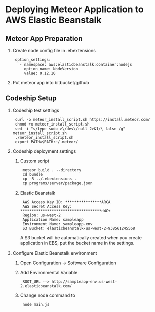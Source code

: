 # Deploying Meteor Application to AWS Elastic Beanstalk

## Meteor App Preparation
1. Create node.config file in .ebextensions

        option_settings:
          - namespace: aws:elasticbeanstalk:container:nodejs
            option_name: NodeVersion
            value: 0.12.10
            
2. Put meteor app into bitbucket/github

## Codeship Setup

1. Codeship test settings

        curl -o meteor_install_script.sh https://install.meteor.com/
        chmod +x meteor_install_script.sh
        sed -i "s/type sudo >\/dev\/null 2>&1/\ false /g" meteor_install_script.sh
        ./meteor_install_script.sh
        export PATH=$PATH:~/.meteor/

2. Codeship deployment settings

    1. Custom script
    
            meteor build . --directory
            cd bundle
            cp -R ../.ebextensions .
            cp programs/server/package.json
    
    2. Elastic Beanstalk
    
            AWS Access Key ID: ****************ARCA
            AWS Secret Access Key: ************************************nWC+
            Region: us-west-2
            Application Name: sampleapp
            Environment Name: sampleapp-env
            S3 Bucket: elasticbeanstalk-us-west-2-938561245568
        
        A S3 bucket will be automatically created when you create application in EBS, put the bucket name in the settings.
        
3. Configure Elastic Beanstalk environment
    
    1. Open Configuration -> Software Configuration
    
    2. Add Environmental Variable
    
            ROOT_URL --> http://sampleapp-env.us-west-2.elasticbeanstalk.com/  

    3. Change node command to
    
            node main.js    

